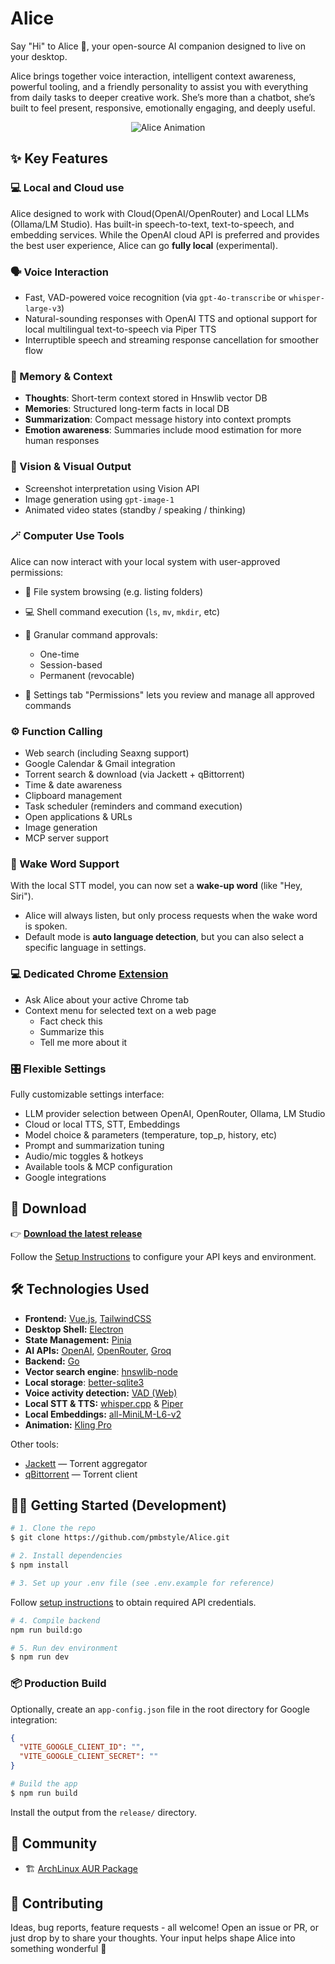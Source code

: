# Alice

Say "Hi" to Alice 👋, your open-source AI companion designed to live on your desktop.

Alice brings together voice interaction, intelligent context awareness, powerful tooling, and a friendly personality to assist you with everything from daily tasks to deeper creative work. She’s more than a chatbot, she’s built to feel present, responsive, emotionally engaging, and deeply useful.

<p align="center">
  <img src="https://github.com/pmbstyle/Alice/blob/main/animation.gif?raw=true" alt="Alice Animation">
</p>



## ✨ Key Features

### 💻 Local and Cloud use

Alice designed to work with Cloud(OpenAI/OpenRouter) and Local LLMs (Ollama/LM Studio).
Has built-in speech-to-text, text-to-speech, and embedding services.
While the OpenAI cloud API is preferred and provides the best user experience, Alice can go **fully local** (experimental).

### 🗣️ Voice Interaction

* Fast, VAD-powered voice recognition (via `gpt-4o-transcribe` or `whisper-large-v3`)
* Natural-sounding responses with OpenAI TTS and optional support for local multilingual text-to-speech via Piper TTS
* Interruptible speech and streaming response cancellation for smoother flow

### 🧠 Memory & Context

* **Thoughts**: Short-term context stored in Hnswlib vector DB
* **Memories**: Structured long-term facts in local DB
* **Summarization**: Compact message history into context prompts
* **Emotion awareness**: Summaries include mood estimation for more human responses

### 🎨 Vision & Visual Output

* Screenshot interpretation using Vision API
* Image generation using `gpt-image-1`
* Animated video states (standby / speaking / thinking)

### 🪄 Computer Use Tools

Alice can now interact with your local system with user-approved permissions:

* 📂 File system browsing (e.g. listing folders)
* 💻 Shell command execution (`ls`, `mv`, `mkdir`, etc)
* 🔐 Granular command approvals:

  * One-time
  * Session-based
  * Permanent (revocable)
* 🔧 Settings tab "Permissions" lets you review and manage all approved commands

### ⚙️ Function Calling

* Web search (including Seaxng support)
* Google Calendar & Gmail integration
* Torrent search & download (via Jackett + qBittorrent)
* Time & date awareness
* Clipboard management
* Task scheduler (reminders and command execution)
* Open applications & URLs
* Image generation
* MCP server support

### 💬 Wake Word Support  
With the local STT model, you can now set a **wake-up word** (like "Hey, Siri").  
- Alice will always listen, but only process requests when the wake word is spoken.  
- Default mode is **auto language detection**, but you can also select a specific language in settings. 

### 💻 Dedicated Chrome [Extension](https://github.com/pmbstyle/alice-chrome-extension)

* Ask Alice about your active Chrome tab
* Context menu for selected text on a web page
  - Fact check this
  - Summarize this
  - Tell me more about it

### 🎛️ Flexible Settings

Fully customizable settings interface:

* LLM provider selection between OpenAI, OpenRouter, Ollama, LM Studio
* Cloud or local TTS, STT, Embeddings
* Model choice & parameters (temperature, top\_p, history, etc)
* Prompt and summarization tuning
* Audio/mic toggles & hotkeys
* Available tools & MCP configuration
* Google integrations



## 🚀 Download

👉 **[Download the latest release](https://github.com/pmbstyle/Alice/releases/latest)**

Follow the [Setup Instructions](https://github.com/pmbstyle/Alice/blob/main/docs/setupInstructions.md) to configure your API keys and environment.



## 🛠️ Technologies Used

* **Frontend:** [Vue.js](https://vuejs.org/), [TailwindCSS](https://tailwindcss.com/)
* **Desktop Shell:** [Electron](https://www.electronjs.org/)
* **State Management:** [Pinia](https://pinia.vuejs.org/)
* **AI APIs:** [OpenAI](https://platform.openai.com/), [OpenRouter](https://openrouter.ai/), [Groq](https://console.groq.com/)
* **Backend:** [Go](https://go.dev/)
* **Vector search engine**: [hnswlib-node](https://github.com/nmslib/hnswlib)
* **Local storage**: [better-sqlite3](https://github.com/WiseLibs/better-sqlite3)
* **Voice activity detection:** [VAD (Web)](https://github.com/ricky0123/vad)
* **Local STT & TTS:** [whisper.cpp](https://huggingface.co/ggerganov/whisper.cpp) & [Piper](https://github.com/rhasspy/piper)
* **Local Embeddings:** [all-MiniLM-L6-v2](https://huggingface.co/sentence-transformers/all-MiniLM-L6-v2)
* **Animation:** [Kling Pro](https://fal.ai/)

Other tools:

* [Jackett](https://github.com/Jackett/Jackett) — Torrent aggregator
* [qBittorrent](https://www.qbittorrent.org/) — Torrent client



## 🧑‍💻 Getting Started (Development)

```bash
# 1. Clone the repo
$ git clone https://github.com/pmbstyle/Alice.git

# 2. Install dependencies
$ npm install

# 3. Set up your .env file (see .env.example for reference)
```

Follow [setup instructions](https://github.com/pmbstyle/Alice/blob/main/docs/setupInstructions.md) to obtain required API credentials.

```bash
# 4. Compile backend
npm run build:go

# 5. Run dev environment
$ npm run dev
```

### 📦 Production Build

Optionally, create an `app-config.json` file in the root directory for Google integration:

```json
{
  "VITE_GOOGLE_CLIENT_ID": "",
  "VITE_GOOGLE_CLIENT_SECRET": ""
}
```

```bash
# Build the app
$ npm run build
```

Install the output from the `release/` directory.



## 🐧 Community

* 🏗️ [ArchLinux AUR Package](https://aur.archlinux.org/packages/alice-ai-app-bin)



## 🤝 Contributing

Ideas, bug reports, feature requests - all welcome! Open an issue or PR, or just drop by to share your thoughts. Your input helps shape Alice into something wonderful 💚
